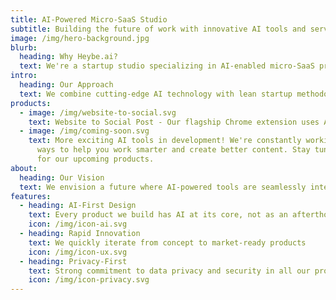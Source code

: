 ```yaml
---
title: AI-Powered Micro-SaaS Studio
subtitle: Building the future of work with innovative AI tools and services
image: /img/hero-background.jpg
blurb:
  heading: Why Heybe.ai?
  text: We're a startup studio specializing in AI-enabled micro-SaaS products that transform how people work on the web. Our mission is to identify common challenges in web workflows and solve them with intelligent, accessible, and powerful AI tools.
intro:
  heading: Our Approach
  text: We combine cutting-edge AI technology with lean startup methodology to rapidly develop, test, and scale micro-SaaS solutions. Each product in our portfolio is crafted to solve a specific problem while maintaining simplicity and effectiveness.
products:
  - image: /img/website-to-social.svg
    text: Website to Social Post - Our flagship Chrome extension uses AI to transform webpage content into engaging social media posts. Perfect for content creators and marketers who want to streamline their social media workflow while maintaining authentic engagement.
  - image: /img/coming-soon.svg
    text: More exciting AI tools in development! We're constantly working on new
      ways to help you work smarter and create better content. Stay tuned
      for our upcoming products.
about:
  heading: Our Vision
  text: We envision a future where AI-powered tools are seamlessly integrated into every professional's workflow, making complex tasks simple and routine tasks automatic. Our focus is on building sustainable, profitable micro-SaaS products that deliver immediate value.
features:
  - heading: AI-First Design
    text: Every product we build has AI at its core, not as an afterthought
    icon: /img/icon-ai.svg
  - heading: Rapid Innovation
    text: We quickly iterate from concept to market-ready products
    icon: /img/icon-ux.svg
  - heading: Privacy-First
    text: Strong commitment to data privacy and security in all our products
    icon: /img/icon-privacy.svg
---
```

